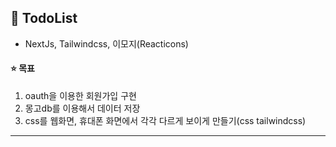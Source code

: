 ## 👋 TodoList
- NextJs, Tailwindcss, 이모지(Reacticons)

#### ⭐️ 목표
1. oauth을 이용한 회원가입 구현
2. 몽고db를 이용해서 데이터 저장
3. css를 웹화면, 휴대폰 화면에서 각각 다르게 보이게 만들기(css tailwindcss)

-----------------------------------------------

